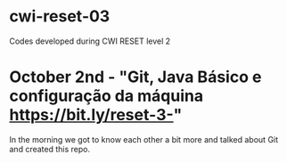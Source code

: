 # cwi-reset-03
Codes developed during CWI RESET level 2

# October 2nd - "Git, Java Básico e configuração da máquina	https://bit.ly/reset-3-"
In the morning we got to know each other a bit more and talked about Git and created this repo.
